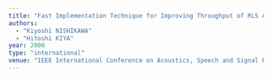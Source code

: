 ```yaml
---
title: "Fast Implementation Technique for Improving Throughput of RLS Adaptive Filters"
authors:
  - "Kiyoshi NISHIKAWA"
  - "Hitoshi KIYA"
year: 2000
type: "international"
venue: "IEEE International Conference on Acoustics, Speech and Signal Processing, Istanbul, Turkey, 2000-06-01."
---
```

